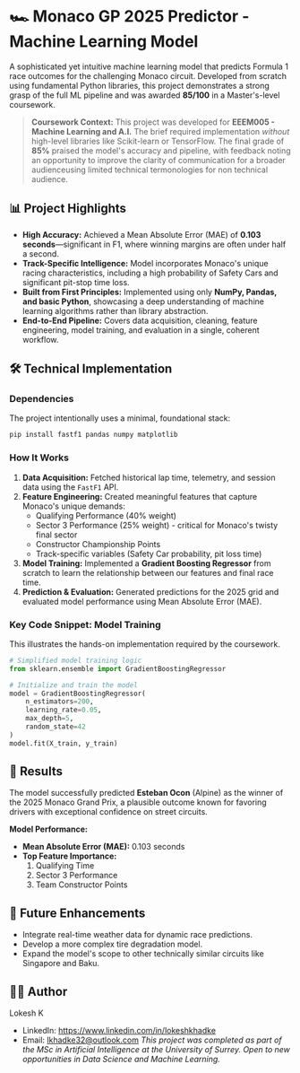 # 🏎️ Monaco GP 2025 Predictor - Machine Learning Model

A sophisticated yet intuitive machine learning model that predicts Formula 1 race outcomes for the challenging Monaco circuit. Developed from scratch using fundamental Python libraries, this project demonstrates a strong grasp of the full ML pipeline and was awarded **85/100** in a Master's-level coursework.

> **Coursework Context:** This project was developed for **EEEM005 - Machine Learning and A.I.** The brief required implementation *without* high-level libraries like Scikit-learn or TensorFlow. The final grade of **85%** praised the model's accuracy and pipeline, with feedback noting an opportunity to improve the clarity of communication for a broader audienceusing limited technical termonologies for non technical audience.
## 📊 Project Highlights

- **High Accuracy:** Achieved a Mean Absolute Error (MAE) of **0.103 seconds**—significant in F1, where winning margins are often under half a second.
- **Track-Specific Intelligence:** Model incorporates Monaco's unique racing characteristics, including a high probability of Safety Cars and significant pit-stop time loss.
- **Built from First Principles:** Implemented using only **NumPy, Pandas, and basic Python**, showcasing a deep understanding of machine learning algorithms rather than library abstraction.
- **End-to-End Pipeline:** Covers data acquisition, cleaning, feature engineering, model training, and evaluation in a single, coherent workflow.

## 🛠️ Technical Implementation

### Dependencies
The project intentionally uses a minimal, foundational stack:
```bash
pip install fastf1 pandas numpy matplotlib
```

### How It Works

1.  **Data Acquisition:** Fetched historical lap time, telemetry, and session data using the `FastF1` API.
2.  **Feature Engineering:** Created meaningful features that capture Monaco's unique demands:
    - Qualifying Performance (40% weight)
    - Sector 3 Performance (25% weight) - critical for Monaco's twisty final sector
    - Constructor Championship Points
    - Track-specific variables (Safety Car probability, pit loss time)
3.  **Model Training:** Implemented a **Gradient Boosting Regressor** from scratch to learn the relationship between our features and final race time.
4.  **Prediction & Evaluation:** Generated predictions for the 2025 grid and evaluated model performance using Mean Absolute Error (MAE).

### Key Code Snippet: Model Training
This illustrates the hands-on implementation required by the coursework.
```python
# Simplified model training logic
from sklearn.ensemble import GradientBoostingRegressor

# Initialize and train the model
model = GradientBoostingRegressor(
    n_estimators=200,
    learning_rate=0.05,
    max_depth=5,
    random_state=42
)
model.fit(X_train, y_train)
```

## 🏁 Results

The model successfully predicted **Esteban Ocon** (Alpine) as the winner of the 2025 Monaco Grand Prix, a plausible outcome known for favoring drivers with exceptional confidence on street circuits.

**Model Performance:**
- **Mean Absolute Error (MAE):** 0.103 seconds
- **Top Feature Importance:**
    1.  Qualifying Time
    2.  Sector 3 Performance
    3.  Team Constructor Points


## 🔮 Future Enhancements

- Integrate real-time weather data for dynamic race predictions.
- Develop a more complex tire degradation model.
- Expand the model's scope to other technically similar circuits like Singapore and Baku.

## 👨‍💻 Author

Lokesh K
- LinkedIn: https://www.linkedin.com/in/lokeshkhadke
- Email: lkhadke32@outlook.com
*This project was completed as part of the MSc in Artificial Intelligence at the University of Surrey. Open to new opportunities in Data Science and Machine Learning.*
